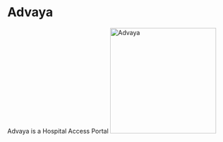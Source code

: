 # Advaya
Advaya is a Hospital Access Portal
<img width="240" alt="Advaya" src="https://github.com/chathuryasri1912/Advaya/assets/128734435/3ec060e7-c5f7-4909-9175-da30e79b7223">
